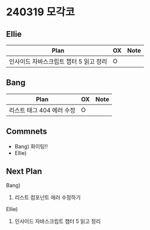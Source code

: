 # 240319 모각코

## Ellie

| Plan 	| OX 	| Note 	|
|------	|----	|------	|
| 인사이드 자바스크립트 챕터 5 읽고 정리 |  O  |      	|


## Bang

| Plan 	| OX 	| Note 	|
|------	|----	|------	|
| 리스트 태그 404 에러 수정 |  O  |      |


## Commnets

 - Bang)  화이팅!!
 - Ellie) 
 
## Next Plan
 Bang)
 1.  리스트 컴포넌트 에러 수정하기
 
 Ellie)
 1. 인사이드 자바스크립트 챕터 5 읽고 정리
